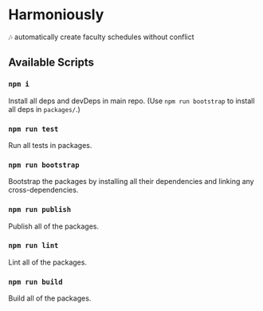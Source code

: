 # Harmoniously

🎶 automatically create faculty schedules without conflict

## Available Scripts

### `npm i`

Install all deps and devDeps in main repo. (Use `npm run bootstrap` to install all deps in `packages/`.)

### `npm run test`

Run all tests in packages.

### `npm run bootstrap`

Bootstrap the packages by installing all their dependencies and linking any cross-dependencies.

### `npm run publish`

Publish all of the packages.

### `npm run lint`

Lint all of the packages.

### `npm run build`

Build all of the packages.
